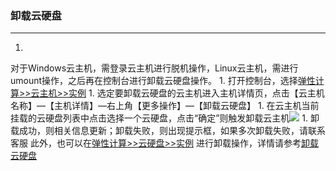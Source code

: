 ### **卸载云硬盘**

****

1. 
对于Windows云主机，需登录云主机进行脱机操作，Linux云主机，需进行umount操作，之后再在控制台进行卸载云硬盘操作。
1. 
打开控制台，选择[](https://console.jdcloud.com/host/compute/list)[弹性计算>>云主机>>实例](http://console.jdcloud.com/host/compute/list)
1. 
选定要卸载云硬盘的云主机进入主机详情页，点击【云主机名称】—【主机详情】—右上角【更多操作】—【卸载云硬盘】
1. 
在云主机当前挂载的云硬盘列表中点击选择一个云硬盘，点击“确定”则触发卸载云主机![](https://img1.jcloudcs.com/cms/926d107d-8b63-494c-9fcf-0f259eb2f6a220170324203057.png)
1. 
卸载成功，则相关信息更新；卸载失败，则出现提示框，如果多次卸载失败，请联系客服
此外，也可以在[](https://console.jdcloud.com/host/disk/list)[弹性计算>>云硬盘>>实例](http://console.jdcloud.com/host/disk/list) 进行卸载操作，详情请参考[卸载云硬盘](http://www.jdcloud.com/help/detail/506/isCateLog/1)